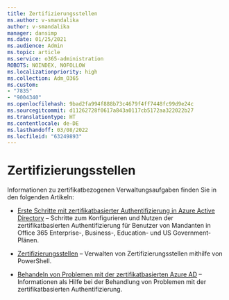 ```yaml
---
title: Zertifizierungsstellen
ms.author: v-smandalika
author: v-smandalika
manager: dansimp
ms.date: 01/25/2021
ms.audience: Admin
ms.topic: article
ms.service: o365-administration
ROBOTS: NOINDEX, NOFOLLOW
ms.localizationpriority: high
ms.collection: Adm_O365
ms.custom:
- "7835"
- "9004340"
ms.openlocfilehash: 9bad2fa994f888b73c4679f4ff7448fc99d9e24c
ms.sourcegitcommit: d11262728f0617a843a0117cb5172aa322022b27
ms.translationtype: HT
ms.contentlocale: de-DE
ms.lasthandoff: 03/08/2022
ms.locfileid: "63249893"
---
```

# <a name="certificate-authorities"></a>Zertifizierungsstellen

Informationen zu zertifikatbezogenen Verwaltungsaufgaben finden Sie in den folgenden Artikeln:

- [Erste Schritte mit zertifikatbasierter Authentifizierung in Azure Active Directory](https://docs.microsoft.com/azure/active-directory/authentication/active-directory-certificate-based-authentication-get-started#:~:text=Certificate-based)  – Schritte zum Konfigurieren und Nutzen der zertifikatbasierten Authentifizierung für Benutzer von Mandanten in Office 365 Enterprise-, Business-, Education- und US Government-Plänen.

- [Zertifizierungsstellen](https://docs.microsoft.com/powershell/module/azuread)  – Verwalten von Zertifizierungsstellen mithilfe von PowerShell.

- [Behandeln von Problemen mit der zertifikatbasierten Azure AD](https://docs.microsoft.com/troubleshoot/azure/active-directory/certificate-based-authenticate-issue)  – Informationen als Hilfe bei der Behandlung von Problemen mit der zertifikatbasierten Authentifizierung.



